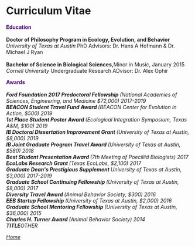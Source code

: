 <body>
		
<div class="container">
<div class="blurb">
<h1>Curriculum Vitae</h1>
	
<p><b><font color="Indigo">Education</font></b><br>
<br>
<b>Doctor of Philosophy Program in Ecology, Evolution, and Behavior</b> <br>
<em> University of Texas at Austin </em> PhD Advisors: Dr. Hans A Hofmann & Dr. Michael J Ryan <br>
<br>
<b>Bachelor of Science in Biological Sciences,</b>Minor in Music, January 2015 <br>
<em> Cornell University </em> Undergraduate Research ADvisor: Dr. Alex Ophir <br>
</p>

<p><b><font color="Indigo">Awards</font></b><br>
<br>
<b><em>Ford Foundation 2017 Predoctoral Fellowship <em></b>(National Academies of Sciences, Engineering, and Medicine $72,000) 2017-2019<br>
<b><em>BEACON Student Travel Fund Award <em></b>(BEACON Center for Evolution in Action, $500) 2019<br>
<b><em>1st Place Student Poster Award <em></b>(Ecological Integration Symposium, Texas A&M, $100) 2019<br>
<b><em>IB Doctoral Dissertation Improvement Grant <em></b>(University of Texas at Austin, $8,000) 2019<br>
<b><em>IB Joint Graduate Program Travel Award <em></b>(University of Texas at Austin, $580) 2018<br>
<b><em>Best Student Presentation Award <em></b>(7th Meeting of Poeciliid Biologists) 2017</b><br>
<b><em>EcoLabs Research Grant <em></b>(Texas EcoLabs, $2,100) 2017<br>
<b><em>Graduate Dean's Prestigious Supplement <em></b>University of Texas at Austin, $3,000) 2017-2019<br>
<b><em>Graduate School Continuing Fellowship <em></b>(University of Texas at Austin, $8,000) 2017<br>
<b><em>Diversity Travel Award <em></b>(Animal Behavior Society, $300) 2016<br>
<b><em>EEB Startup Fellowship <em></b>(University of Texas at Austin, $2,000) 2016 <br>
<b><em>Graduate School Mentoring Fellowship <em></b>(University of Texas at Austin, $36,000) 2015<br>
<b><em>Charles H. Turner Award <em></b>(Animal Behavior Society) 2014<br>
<b><em>TITLE<em></b>OTHER<br>
	
<a href="../">Home</a>
